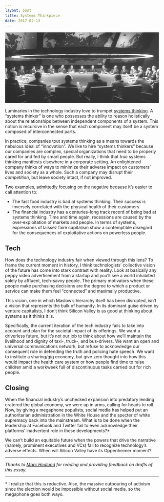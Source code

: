 ```yaml
---
layout: post
title: Systems Thinkpiece
date: 2017-02-13
---
```


![](/images/systems-thinkpiece/strangelove-war-room.jpg)

Luminaries in the technology industry love to trumpet
[systems thinking](https://en.wikipedia.org/wiki/Systems_thinking). A
“systems thinker” is one who possesses the ability to reason
holistically about the relationships between independent components of
a system. This notion is recursive in the sense that each component
may itself be a system composed of interconnected parts.

In practice, companies tout systems thinking as a means towards the
nebulous ideal of “innovation”. We like to hire “systems thinkers”
because our companies are complex, special organizations that need to
be properly cared for and fed by smart people. But really, I think
that _true_ systems thinking manifests elsewhere in a corporate
setting. An enlightened company thinks of ways to minimize their
adverse impact on customers’ lives and society as a whole. Such a
company may disrupt their _competition_, but leave society intact, if
not improved.

Two examples, admittedly focusing on the negative because it’s easier
to call attention to:

- The fast food industry is bad at systems thinking. Their success is
  inversely correlated with the physical health of their customers.
- The financial industry has a centuries-long track record of being
  bad at systems thinking. Time and time again, recessions are caused
  by the over-exploitation of markets and people. In terms of systems,
  expressions of laissez faire capitalism show a contemptible
  disregard for the consequences of exploitative actions on powerless
  people.

## Tech

How does the technology industry fair when viewed through this lens?
To frame the current moment in history, I think technologists’
collective vision of the future has come into stark contrast with
reality. Look at basically any peppy video advertisement from a
startup and you’ll see a world inhabited solely by affluent,
tech-savvy people. The primary motivators when these people make
purchasing decisions are the degree to which a product or service can
make them feel “connected” and maximally productive.

This vision, one in which Maslow’s hierarchy itself has been
disrupted, isn’t a vision that represents the bulk of humanity. In its
dominant guise driven by venture capitalists, I don’t think Silicon
Valley is as good at thinking about systems as it thinks it is.

Specifically, the current iteration of the tech industry fails to take
into account and plan for the societal impact of its offerings. We
want a driverless future, but it’s not our job to think about how
we’ll maintain the livelihood and dignity of taxi-, truck-, and
bus-drivers. We want an open and universal communications network, but
refuse to acknowledge our consequent role in defending the truth and
policing hate speech. We want to institute a sharing/gig economy, but
give zero thought into how this would impact the health care system or
how people find time to raise children amid a workweek full of
discontinuous tasks carried out for rich people.

## Closing

When the financial industry’s unchecked expansion into predatory
lending cratered the global economy, we were up in arms, calling for
heads to roll. Now, by giving a megaphone populists, social media has
helped put an authoritarian administration in the White House and the
specter of white supremacy back into the mainstream. What is to be
done when the leadership at Facebook and Twitter fail to even
acknowledge their platforms’ inadvertent role in these developments?*

We can’t build an equitable future when the powers that drive the
narrative (namely, prominent executives and VCs) fail to recognize
technology’s adverse effects. When will Silicon Valley have its
Oppenheimer moment?

---

*Thanks to [Marc Hedlund](https://twitter.com/marcprecipice) for
reading and providing feedback on drafts of this essay.*

---

\* I realize that this is reductive. Also, the massive outpouring of
activism since the election would be impossible without social media,
so the megaphone goes both ways.
